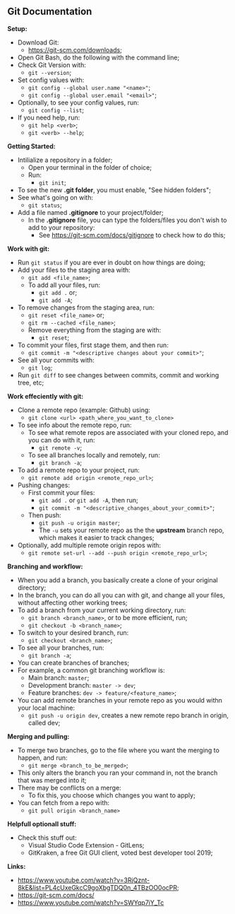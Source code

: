 ## Git Documentation

**Setup:**

- Download Git:
  - https://git-scm.com/downloads;
- Open Git Bash, do the following with the command line;
- Check Git Version with:
  - `git --version`;
- Set config values with:
  - `git config --global user.name "<name>"`;
  - `git config --global user.email "<email>"`;
- Optionally, to see your config values, run:
  - `git config --list`;
- If you need help, run:
  - `git help <verb>`;
  - `git <verb> --help`;

**Getting Started:**

- Intilialize a repository in a folder;
  - Open your terminal in the folder of choice;
  - Run:
    - `git init`;
- To see the new **.git folder**, you must enable, "See hidden folders";
- See what's going on with:
  - `git status`;
- Add a file named **.gitignore** to your project/folder;
  - In the **.gitignore** file, you can type the folders/files you don't wish to add to your repository:
    - See https://git-scm.com/docs/gitignore to check how to do this;

**Work with git:**

- Run `git status` if you are ever in doubt on how things are doing;
- Add your files to the staging area with:
  - `git add <file_name>`;
  - To add all your files, run:
    - `git add .` or;
    - `git add -A`;
- To remove changes from the staging area, run:
  - `git reset <file_name>` or;
  - `git rm --cached <file_name>`;
  - Remove everything from the staging are with:
    - `git reset`;
- To commit your files, first stage them, and then run:
  - `git commit -m "<descriptive changes about your commit>"`;
- See all your commits with:
  - `git log`;
- Run `git diff` to see changes between commits, commit and working tree, etc;

**Work effeciently with git:**

- Clone a remote repo (example: Github) using:
  - `git clone <url> <path_where_you_want_to_clone>`
- To see info about the remote repo, run:
  - To see what remote repos are associated with your cloned repo, and you can do with it, run:
    - `git remote -v`;
  - To see all branches locally and remotely, run:
    - `git branch -a`;
- To add a remote repo to your project, run:
  - `git remote add origin <remote_repo_url>`;
- Pushing changes:
  - First commit your files:
    - `git add .` or `git add -A`, then run;
    - `git commit -m "<descriptive_changes_about_your_commit>"`;
  - Then push:
    - `git push -u origin master`;
    - The `-u` sets your remote repo as the the **upstream** branch repo, which makes it easier to track changes;
- Optionally, add multiple remote origin repos with:
  - `git remote set-url --add --push origin <remote_repo_url>`;

**Branching and workflow:**

- When you add a branch, you basically create a clone of your original directory;
- In the branch, you can do all you can with git, and change all your files, without affecting other working trees;
- To add a branch from your current working directory, run:
  - `git branch <branch_name>`, or to be more efficient, run;
  - `git checkout -b <branch_name>`;
- To switch to your desired branch, run:
  - `git checkout <branch_name>`;
- To see all your branches, run:
  - `git branch -a`;
- You can create branches of branches;
- For example, a common git branching workflow is:
  - Main branch: `master`;
  - Development branch: `master -> dev`;
  - Feature branches: `dev -> feature/<feature_name>`;
- You can add remote branches in your remote repo as you would withn your local machine:
  - `git push -u origin dev`, creates a new remote repo branch in origin, called dev;

**Merging and pulling:**

- To merge two branches, go to the file where you want the merging to happen, and run:
  - `git merge <branch_to_be_merged>`;
- This only alters the branch you ran your command in, not the branch that was merged into it;
- There may be conflicts on a merge:
  - To fix this, you choose which changes you want to apply;
- You can fetch from a repo with:
  - `git pull origin <branch_name>`

**Helpfull optionall stuff:**

- Check this stuff out:
  - Visual Studio Code Extension - GitLens;
  - GitKraken, a free Git GUI client, voted best developer tool 2019;

**Links:**

- https://www.youtube.com/watch?v=3RjQznt-8kE&list=PL4cUxeGkcC9goXbgTDQ0n_4TBzOO0ocPR;
- https://git-scm.com/docs/
- https://www.youtube.com/watch?v=SWYqp7iY_Tc
